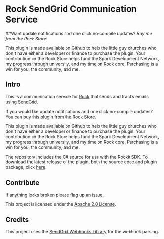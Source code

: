 # Rock SendGrid Communication Service

##Want update notifications and one click no-compile updates?
*Buy me from the Rock Store!*

This plugin is made available on Github to help the little guy churches who don't have either a developer or finance to purchase the plugin. Your contribution on the Rock Store helps fund the Spark Development Network, my progress through university, and my time on Rock core. Purchasing is a win for you, the community, and me.

## Intro
This is a communication service for [Rock](http://rockrms.com) that sends and tracks emails using [SendGrid](https://sendgrid.com/).

If you would like update notifications and one click no-compile updates? You can [buy this plugin from the Rock Store](http://rock.rocksolidchurchdemo.com/package/18).

This plugin is made available on Github to help the little guy churches who don't have either a developer or finance to purchase the plugin. Your contribution on the Rock Store helps fund the Spark Development Network, my progress through university, and my time on Rock core. Purchasing is a win for you, the community, and me.

The repository includes the C# source for use with the [Rockit SDK](http://www.rockrms.com/Rock/Developer).
To download the latest release of the plugin, both the source code and plugin package, click [here](https://github.com/BricksandMortar/SendGrid/releases/latest).
## Contribute
If anything looks broken please flag up an issue.

This project is licensed under the [Apache 2.0 License](http://www.apache.org/licenses/LICENSE-2.0.html).

## Credits
This project uses the [SendGrid Webhooks Library](https://github.com/mirajavora/sendgrid-webhooks) for the webhook parsing.

